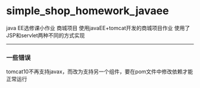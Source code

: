 # simple_shop_homework_javaee
java EE选修课小作业 商城项目
使用javaEE+tomcat开发的商城项目作业
使用了JSP和servlet两种不同的方式实现

-----------------
### 一些错误
tomcat10不再支持javax，而改为支持另一个组件，要在pom文件中修改依赖才能正常运行

